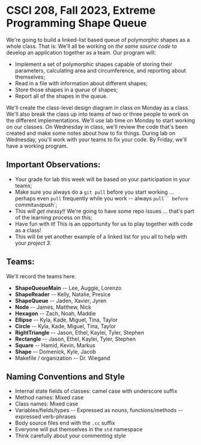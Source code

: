 # CSCI 208, Fall 2023, Extreme Programming Shape Queue

We're going to build a linked-list based queue of polymorphic shapes as a whole class.  That is:  We'll all be working on *the same source code* to develop an application together as a team.  Our program will:

*  Implement a set of polymorphic shapes capable of storing their parameters, calculating area and circumference, and reporting about themselves;
*  Read in a file with information about different shapes;
*  Store those shapes in a *queue* of shapes;
*  Report all of the shapes in the queue.

We'll create the class-level design diagram in class on Monday as a class.  We'll also break the class up into teams of two or three people to work on the different implementations.  We'll use lab time on Monday to start working on our classes.  On Wednesday in class, we'll review the code that's been created and make some notes about how to fix things.  During lab on Wednesday, you'll work with your teams to fix your code.  By Friday, we'll have a working program.

## Important Observations:
*  Your grade for lab this week will be based on your participation in your teams;
*  Make sure you always do a `git pull` before you start working ... perhaps even `pull` frequently while you work -- always `pull`` before `commit` and `push`;
*  This *will get messy*!! We're going to have some repo issues ... that's part of the learning process on this;
*  Have fun with it!  This is an opportunity for us to play together with code as a class!
*  This will be yet another example of a linked list for you all to help with your *project 3*.

## Teams:
We'll record the teams here.

*   **ShapeQueueMain** -- Lee, Auggie, Lorenzo
*   **ShapeReader** -- Kelly, Natalie, Presice
*   **ShapeQueue** -- Jaden, Xavier, Jyren
*   **Node** -- James, Matthew, Nick
*   **Hexagon** -- Zach, Noah, Maddie
*   **Ellipse** -- Kyla, Kade, Miguel, Tina, Taylor
*   **Circle** -- Kyla, Kade, Miguel, Tina, Taylor
*   **RightTriangle** -- Jason, Ethel, Kaylei, Tyler, Stephen
*   **Rectangle** -- Jason, Ethel, Kaylei, Tyler, Stephen
*   **Square** -- Hamid, Kevin, Markus
*   **Shape** -- Domenick, Kyle, Jacob
*   Makefile / organization -- Dr. Wiegand

## Naming Conventions and Style
*   Internal state fields of classes: camel case with underscore suffix
*   Method names: Mixed case
*   Class names: Mixed case
*   Variables/fields/types -- Expressed as nouns, functions/methods -- expressed verb-phrases
*   Body source files end with the `.cc` suffix
*   Everyone will put themselves in the `std` namespace
*   Think carefully about your commenting style
